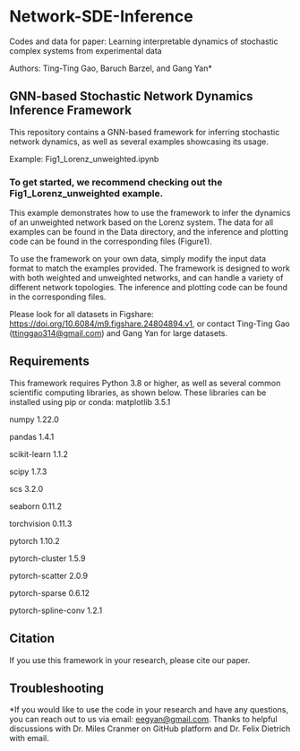 # Network-SDE-Inference
Codes and data for paper: Learning interpretable dynamics of stochastic complex systems from experimental data

Authors: Ting-Ting Gao, Baruch Barzel, and Gang Yan*

## GNN-based Stochastic Network Dynamics Inference Framework

This repository contains a GNN-based framework for inferring stochastic network dynamics, as well as several examples showcasing its usage. 

Example: Fig1_Lorenz_unweighted.ipynb


### To get started, we recommend checking out the Fig1_Lorenz_unweighted example. 
This example demonstrates how to use the framework to infer the dynamics of an unweighted network based on the Lorenz system. The data for all examples can be found in the Data directory, and the inference and plotting code can be found in the corresponding files (Figure1).

To use the framework on your own data, simply modify the input data format to match the examples provided. The framework is designed to work with both weighted and unweighted networks, and can handle a variety of different network topologies. The inference and plotting code can be found in the corresponding files.

Please look for all datasets in Figshare: https://doi.org/10.6084/m9.figshare.24804894.v1, or contact Ting-Ting Gao (ttinggao314@gmail.com) and Gang Yan for large datasets.

## Requirements
This framework requires Python 3.8 or higher, as well as several common scientific computing libraries, as shown below. These libraries can be installed using pip or conda:
matplotlib                3.5.1

numpy                     1.22.0

pandas                    1.4.1

scikit-learn              1.1.2

scipy                     1.7.3

scs                       3.2.0

seaborn                   0.11.2 

torchvision               0.11.3

pytorch                   1.10.2 

pytorch-cluster           1.5.9  

pytorch-scatter           2.0.9    

pytorch-sparse            0.6.12 

pytorch-spline-conv       1.2.1  

## Citation
If you use this framework in your research, please cite our paper.


## Troubleshooting
*If you would like to use the code in your research and have any questions, you can reach out to us via email: eegyan@gmail.com.
Thanks to helpful discussions with Dr. Miles Cranmer on GitHub platform and Dr. Felix Dietrich with email.
